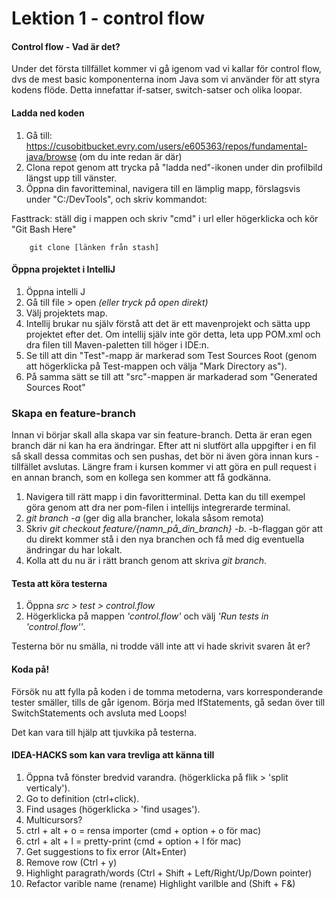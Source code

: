 # Lektion 1 - control flow

#### Control flow - Vad är det?
Under det första tillfället kommer vi gå igenom vad vi kallar för control flow, dvs de mest basic komponenterna inom 
Java som vi använder för att styra kodens flöde. Detta innefattar if-satser, switch-satser och olika loopar.

#### Ladda ned koden
 1. Gå till: https://cusobitbucket.evry.com/users/e605363/repos/fundamental-java/browse (om du inte redan är där)
 2. Clona repot genom att trycka på "ladda ned"-ikonen under din profilbild längst upp till vänster.
 3. Öppna din favoritteminal, navigera till en lämplig mapp, förslagsvis under "C:/DevTools", och skriv kommandot:
       		
  Fasttrack: ställ dig i mappen och skriv "cmd" i url eller högerklicka och kör "Git Bash Here"
  
        git clone [länken från stash]
        
#### Öppna projektet i IntelliJ
1. Öppna intelli J
2. Gå till file > open _(eller tryck på open direkt)_
3. Välj projektets map.
4. Intellij brukar nu själv förstå att det är ett mavenprojekt och sätta upp projektet efter det. Om intellij själv
 inte gör detta, leta upp POM.xml och dra filen till Maven-paletten till höger i IDE:n.
5. Se till att din "Test"-mapp är markerad som Test Sources Root (genom att högerklicka på Test-mappen och välja "Mark Directory as").
6. På samma sätt se till att "src"-mappen är markaderad som "Generated Sources Root" 

### Skapa en feature-branch
Innan vi börjar skall alla skapa var sin feature-branch. Detta är eran egen branch där ni kan ha era ändringar. Efter
 att ni slutfört alla uppgifter i en fil så skall dessa commitas och sen pushas, det bör ni även göra innan kurs
 -tillfället avslutas. Längre fram i kursen kommer vi att göra en pull request i en annan branch, som en kollega sen kommer att få godkänna.

1. Navigera till rätt mapp i din favoritterminal. Detta kan du till exempel göra genom att dra ner pom-filen i
 intellijs integrerarde terminal.
2. _git branch -a_ (ger dig alla brancher, lokala såsom remota)
3. Skriv _git checkout feature/{namn_på_din_branch} -b_. -b-flaggan gör att du direkt kommer stå i den nya branchen
 och få med dig eventuella ändringar du har lokalt.
4. Kolla att du nu är i rätt branch genom att skriva _git branch_.

#### Testa att köra testerna
1. Öppna _src > test > control.flow_
2. Högerklicka på mappen _'control.flow'_ och välj _'Run tests in 'control.flow''_.

Testerna bör nu smälla, ni trodde väll inte att vi hade skrivit svaren åt er?

#### Koda på!
Försök nu att fylla på koden i de tomma metoderna, vars korresponderande tester smäller, tills de går igenom.
Börja med IfStatements, gå sedan över till SwitchStatements och avsluta med Loops!

Det kan vara till hjälp att tjuvkika på testerna.

#### IDEA-HACKS som kan vara trevliga att känna till
1. Öppna två fönster bredvid varandra. (högerklicka på flik > 'split verticaly').
2. Go to definition (ctrl+click).
3. Find usages (högerklicka > 'find usages').
4. Multicursors?
5. ctrl + alt + o = rensa importer (cmd + option + o för mac)
6. ctrl + alt + l = pretty-print (cmd + option + l för mac)
7. Get suggestions to fix error (Alt+Enter)
8. Remove row (Ctrl + y) 
9. Highlight paragrath/words (Ctrl + Shift + Left/Right/Up/Down pointer)
10. Refactor varible name (rename)  Highlight varilble and (Shift + F&)
